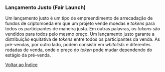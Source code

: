 ### Lançamento Justo (Fair Launch)

Um lançamento justo é um tipo de empreendimento de arrecadação de fundos de criptomoeda em que um projeto vende moedas e _tokens_ para todos os participantes de maneira justa. Em outras palavras, os _tokens_ são vendidos para todos pelo mesmo preço. Um lançamento justo garante a distribuição equitativa de _tokens_ entre todos os participantes da venda. As pré-vendas, por outro lado, podem consistir em _whitelists_ e diferentes rodadas de venda, onde o preço do _token_ pode mudar dependendo do estágio da pré-venda.

[Voltar ao Índice](../)